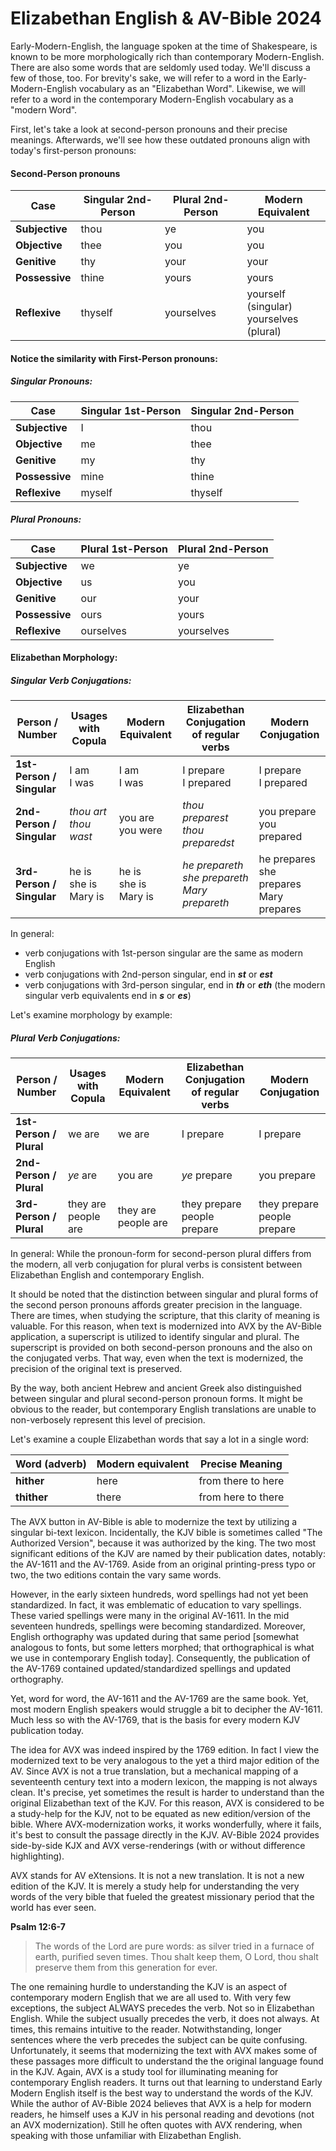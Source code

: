 # Elizabethan English & AV-Bible 2024

Early-Modern-English, the language spoken at the time of Shakespeare, is known to be more morphologically rich than contemporary Modern-English. There are also some words that are seldomly used today. We'll discuss a few of those, too. For brevity's sake, we will refer to a word in the Early-Modern-English vocabulary as an "Elizabethan Word". Likewise, we will refer to a word in the contemporary Modern-English vocabulary as a "modern Word".

First, let's take a look at second-person pronouns and their precise meanings. Afterwards, we'll see how these outdated pronouns align with today's first-person pronouns:

#### Second-Person pronouns

| Case           | Singular 2nd-Person | Plural 2nd-Person | Modern Equivalent                           |
| -------------- | ------------------- | ----------------- | ------------------------------------------- |
| **Subjective** | thou                | ye                | you                                         |
| **Objective**  | thee                | you               | you                                         |
| **Genitive**   | thy                 | your              | your                                        |
| **Possessive** | thine               | yours             | yours                                       |
| **Reflexive**  | thyself             | yourselves        | yourself (singular)<br/>yourselves (plural) |

#### Notice the similarity with First-Person pronouns:

##### Singular Pronouns:

| Case           | Singular 1st-Person | Singular 2nd-Person |
| -------------- | ------------------- | ------------------- |
| **Subjective** | I                   | thou                |
| **Objective**  | me                  | thee                |
| **Genitive**   | my                  | thy                 |
| **Possessive** | mine                | thine               |
| **Reflexive**  | myself              | thyself             |

##### Plural Pronouns:

| Case           | Plural 1st-Person | Plural 2nd-Person |
| -------------- | ----------------- | ----------------- |
| **Subjective** | we                | ye                |
| **Objective**  | us                | you               |
| **Genitive**   | our               | your              |
| **Possessive** | ours              | yours             |
| **Reflexive**  | ourselves         | yourselves        |

#### Elizabethan Morphology: 

##### Singular Verb Conjugations:

| Person / Number           | Usages with Copula           | Modern Equivalent            | Elizabethan Conjugation of regular verbs            | Modern Conjugation                             |
| ------------------------- | ---------------------------- | ---------------------------- | --------------------------------------------------- | ---------------------------------------------- |
| **1st-Person / Singular** | I am<br/>I was               | I am<br/>I was               | I prepare<br/>I prepared                            | I prepare<br/>I prepared                       |
| **2nd-Person / Singular** | *thou art<br/>thou wast*     | you are<br/>you were         | *thou preparest<br/>thou preparedst*                | you prepare<br/>you prepared                   |
| **3rd-Person / Singular** | he is<br/>she is<br/>Mary is | he is<br/>she is<br/>Mary is | *he prepareth<br/>she prepareth<br/>Mary prepareth* | he prepares<br/>she prepares<br/>Mary prepares |

In general:

- verb conjugations with 1st-person singular are the same as modern English
- verb conjugations with 2nd-person singular, end in ***st*** or ***est***
- verb conjugations with 3rd-person singular, end in ***th*** or ***eth*** (the modern singular verb equivalents end in ***s*** or ***es***)

Let's examine morphology by example:

##### Plural Verb Conjugations:

| Person / Number         | Usages with Copula      | Modern Equivalent       | Elizabethan Conjugation of regular verbs | Modern Conjugation              |
| ----------------------- | ----------------------- | ----------------------- | ---------------------------------------- | ------------------------------- |
| **1st-Person / Plural** | we are                  | we are                  | I prepare                                | I prepare                       |
| **2nd-Person / Plural** | *ye* are                | you are                 | *ye* prepare                             | you prepare                     |
| **3rd-Person / Plural** | they are<br/>people are | they are<br/>people are | they prepare<br/>people prepare          | they prepare<br/>people prepare |

In general: While the pronoun-form for second-person plural differs from the modern, all verb conjugation for plural verbs is consistent between Elizabethan English and contemporary English.

It should be noted that the distinction between singular and plural forms of  the second person pronouns affords greater precision in the language. There are times, when studying the scripture, that this clarity of meaning is valuable. For this reason, when text is modernized into AVX by the AV-Bible application, a superscript is utilized to identify singular and plural. The superscript is provided on both second-person pronouns and the also on the conjugated verbs. That way, even when the text is modernized, the precision of the original text is preserved.

By the way, both ancient Hebrew and ancient Greek also distinguished between singular and plural second-person pronoun forms. It might be obvious to the reader, but contemporary English translations are unable to non-verbosely represent this level of precision.

Let's examine a couple Elizabethan words that say a lot in a single word:

| Word (adverb) | Modern equivalent | Precise Meaning    |
| ------------- | ----------------- | ------------------ |
| **hither**    | here              | from there to here |
| **thither**   | there             | from here to there |

The AVX button in AV-Bible is able to modernize the text by utilizing a singular bi-text lexicon. Incidentally, the KJV bible is sometimes called "The Authorized Version", because it was authorized by the king. The two most significant editions of the KJV are named by their publication dates, notably: the AV-1611 and the AV-1769.  Aside from an original printing-press typo or two, the two editions contain the vary same words.

However, in the early sixteen hundreds, word spellings had not yet been standardized. In fact, it was emblematic of education to vary spellings. These varied spellings were many in the original AV-1611. In the mid seventeen hundreds, spellings were becoming standardized. Moreover, English orthography was updated during that same period [somewhat analogous to fonts, but some letters morphed; that orthographical is what we use in contemporary English today]. Consequently, the publication of the AV-1769 contained updated/standardized spellings and updated orthography. 

Yet, word for word, the AV-1611 and the AV-1769 are the same book. Yet, most modern English speakers would struggle a bit to decipher the AV-1611. Much less so with the AV-1769, that is the basis for every modern KJV publication today.

The idea for AVX was indeed inspired by the 1769 edition. In fact I view the modernized text to be very analogous to the yet a third major edition of the AV. Since AVX is not a true translation, but a mechanical mapping of a seventeenth century text into a modern lexicon, the mapping is not always clean. It's precise, yet sometimes the result is harder to understand than the original Elizabethan text of the KJV.  For this reason, AVX is considered to be a study-help for the KJV, not to be equated as new edition/version of the bible.  Where AVX-modernization works, it works wonderfully, where it fails, it's best to consult the passage directly in the KJV. AV-Bible 2024 provides side-by-side KJX and AVX verse-renderings (with or without difference highlighting).

AVX stands for AV eXtensions.  It is not a new translation. It is not a new edition of the KJV. It is merely a study help for understanding the very words of the very bible that fueled the greatest missionary period that the world has ever seen.

**Psalm 12:6-7**

> The words of the Lord are pure words: as silver tried in a furnace of earth, purified seven times. Thou shalt keep them, O Lord, thou shalt preserve them from this generation for ever.

The one remaining hurdle to understanding the KJV is an aspect of contemporary modern English that we are all used to. With very few exceptions, the subject ALWAYS precedes the verb. Not so in Elizabethan English. While the subject usually precedes the verb, it does not always. At times, this remains intuitive to the reader. Notwithstanding, longer sentences where the verb precedes the subject can be quite confusing. Unfortunately, it seems that modernizing the text with AVX makes some of these passages more difficult to understand the the original language found in the KJV. Again, AVX is a study tool for illuminating meaning for contemporary English readers. It turns out that learning to understand Early Modern English itself is the best way to understand the words of the KJV. While the author of AV-Bible 2024 believes that AVX is a help for modern readers, he himself uses a KJV in his personal reading and devotions (not an AVX modernization). Still he often quotes with AVX rendering, when speaking with those unfamiliar with Elizabethan English.
